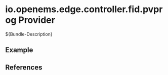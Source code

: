 # io.openems.edge.controller.fid.pvprog Provider

${Bundle-Description}

## Example

## References

